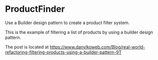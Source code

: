 # ProductFinder
Use a Builder design pattern to create a product filter system.

This is the example of filtering a list of products by using a builder design pattern.

The post is located at https://www.danylkoweb.com/Blog/real-world-refactoring-filtering-products-using-a-builder-pattern-9T
